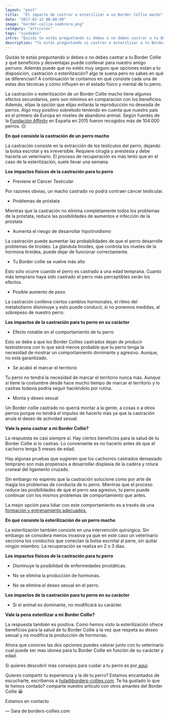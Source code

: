 ```yaml
---
layout: "post"
title:  "El impacto de castrar o esterilizar a un Border Collie macho"
date: "2017-03-12 08:00:00"
image: "border-collie-sombrero.png"
category: "articulos"
tags: "cuidados"
intro: "Quizás te estás preguntando si debes o no debes castrar a tu Border Collie y qué beneficios y desventajas puede conllevar la castración para nuestro amigo perruno."
description: "Te estás preguntando si castrar o esterilizar a tu Border Collie? Conoces qué beneficios y desventajas puede conllevar para nuestro amigo perruno?"
---
```


Quizás te estás preguntando si debes o no debes castrar a tu Border Collie y qué beneficios y desventajas puede conllevar para nuestro amigo perruno. Además puede que no estés muy seguro que opciones están a tu disposición, castración o esterilización? algo te suena pero no sabes en qué se diferencian? A continuación te contamos en qué consiste cada una de estas dos técnicas y cómo influyen en el estado físico y mental de tu perro.

La castración o esterilización de un Border Collie macho tiene algunos efectos secundarios, pero son mínimos en comparación con los beneficios. Además, elijas la opción que elijas evitarás la reproducción no deseada de perros. Algo muy positivo sobretodo teniendo en cuenta que nuestro país es el primero de Europa en niveles de abandono animal. Según fuentes de la [Fundación Affinity](http://www.fundacion-affinity.org) en España en 2015 fueron recogidos más de 104.000 perros. ☹️

**En qué consiste la castración de un perro macho**

La castración consiste en la extracción de los testículos del perro, dejando la bolsa escrotal y es irreversible.
Requiere cirugía y anestesia y debe hacerla un veterinario. El proceso de recuperación es más lento que en el caso de la esterilización, suele llevar una semana.

 **Los impactos físicos de la castración para tu perro**

- Previene el Cáncer Testicular

Por razones obvias, un macho castrado no podrá contraer cáncer testicular.

- Problemas de próstata

Mientras que la castración no elimina completamente todos los problemas de la próstata, reduce las posibilidades de aumentos e infección de la próstata

- Aumenta el riesgo de desarrollar hipotiroidismo

La castración puede aumentar las probabilidades de que el perro desarrolle problemas de tiroides. La glándula tiroides, que controla los niveles de la hormona tiroidea, puede dejar de funcionar correctamente.

- Tu Border collie se vuelve más alto

Esto sólo ocurre cuando el perro es castrado a una edad temprana. Cuanto más temprano haya sido castrado el perro más perceptibles serán los efectos.

- Posible aumento de peso

La castración conlleva ciertos cambios hormonales, el ritmo del metabolismo disminuye y esto puede conducir, si no ponemos medidas, al sobrepeso de nuestro perro.

 **Los impactos de la castración para tu perro en su carácter**

- Efecto notable en el comportamiento de tu perro

 Esto se debe a que los Border Collies castrados dejan de producir testosterona con lo que será menos probable que tu perro tenga la necesidad de mostrar un comportamiento dominante y agresivo. Aunque, no está garantizado.

- Se acabó el marcar el territorio

Tu perro no tendrá la necesidad de marcar el territorio nunca más. Aunque si tiene la costumbre desde hace mucho tiempo de marcar el territorio y lo castras todavía podría seguir haciéndolo por rutina.

- Monta y deseo sexual

Un Border collie castrado no querrá montar a la gente, a cosas o a otros perros porque no tendrá el impulso de hacerlo más ya que la castración anula el deseo de actividad sexual.

 **Vale la pena castrar a mi Border Collie?**

La respuesta es casi siempre sí. Hay ciertos beneficios para la salud de tu Border Collie si lo castras. Lo conveniente es no hacerlo antes de que el cachorro tenga 5 meses de edad.

Hay algunas pruebas que sugieren que los cachorros castrados demasiado temprano son más propensos a desarrollar displasia de la cadera y rotura craneal del ligamento cruzado.

Sin embargo no esperes que la castración solucione como por arte de magia los problemas de conducta de tu perro. Mientras que el proceso reduce las posibilidades de que el perro sea agresivo, tu perro puede continuar con los mismos problemas de comportamiento que antes.

La mejor opción para lidiar con este comportamiento es a través de una [formación y entrenamiento adecuados.](http://www.borders-collies.com/border-collie-adiestramiento/)

**En qué consiste la esterilización de un perro macho**

La esterilización también consiste en una intervención quirúrgica. Sin embargo se considera menos invasiva ya que en este caso un veterinario secciona los conductos que conectan la bolsa escrotal al pene, sin quitar ningún miembro.
La recuperación se realiza en 2 o 3 dias.

 **Los impactos físicos de la castración para tu perro**

- Disminuye la posibilidad de enfermedades prostáticas.

- No se elimina la producción de hormonas.

- No se elimina el deseo sexual en el perro.

 **Los impactos de la castración para tu perro en su carácter**

 - Si el animal es dominante, no modificará su carácter.

**Vale la pena esterilizar a mi Border Collie?**

La respuesta también es positiva. Como hemos visto la esterilización ofrece beneficios para la salud de tu Border Collie a la vez que respeta su deseo sexual y no modifica la producción de hormonas.

Ahora que conoces las dos opciones puedes valorar junto con tu veterinario cual puede ser mas idonea para tu Border Collie en función de su carácter y edad.

Si quieres descubrir más consejos para cuidar a tu perro es por<a href="{{ site.url }}/border-collie-cuidados/"> aquí</a>.

Quieres compartir tu experiencia y la de tu perro? Estamos encantados de escucharte, escríbenos a hola@borders-collies.com.
Te ha gustado lo que te hemos contado? comparte nuestro artículo con otros amantes del Border Collie 😀

Estamos en contacto

— Sara de borders-collies.com
